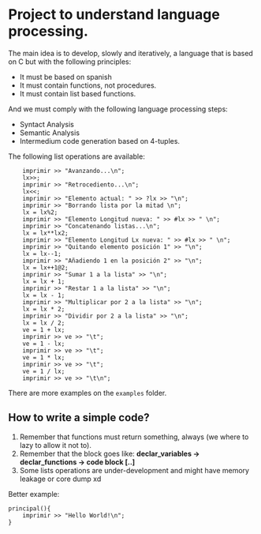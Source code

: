 # Project to understand language processing.
The main idea is to develop, slowly and iteratively, a language that is based on C
but with the following  principles:
- It must be based on spanish
- It must contain functions, not procedures.
- It must contain list based functions.

And we must comply with the following language processing steps:
- Syntact Analysis
- Semantic Analysis
- Intermedium code generation based on 4-tuples.

The following list operations are available:
```
    imprimir >> "Avanzando...\n";
    lx>>;
    imprimir >> "Retrocediento...\n";
    lx<<;
    imprimir >> "Elemento actual: " >> ?lx >> "\n";
    imprimir >> "Borrando lista por la mitad \n";
    lx = lx%2;
    imprimir >> "Elemento Longitud nueva: " >> #lx >> " \n";
    imprimir >> "Concatenando listas...\n";
    lx = lx**lx2;
    imprimir >> "Elemento Longitud Lx nueva: " >> #lx >> " \n";
    imprimir >> "Quitando elemento posición 1" >> "\n";
    lx = lx--1;
    imprimir >> "Añadiendo 1 en la posición 2" >> "\n";
    lx = lx++1@2;
    imprimir >> "Sumar 1 a la lista" >> "\n";
    lx = lx + 1;
    imprimir >> "Restar 1 a la lista" >> "\n";
    lx = lx - 1;
    imprimir >> "Multiplicar por 2 a la lista" >> "\n";
    lx = lx * 2;
    imprimir >> "Dividir por 2 a la lista" >> "\n";
    lx = lx / 2;
    ve = 1 + lx;
    imprimir >> ve >> "\t";
    ve = 1 - lx;
    imprimir >> ve >> "\t";
    ve = 1 * lx;
    imprimir >> ve >> "\t";
    ve = 1 / lx;
    imprimir >> ve >> "\t\n";
```
There are more examples on the `examples` folder.

## How to write a simple code?
1. Remember that functions must return something, always (we where to lazy to allow it not to).
2. Remember that the block goes like: __declar\_variables -> declar\_functions -> code block [..]__
3. Some lists operations are under-development and might have memory leakage or core dump xd

Better example:
```
principal(){
    imprimir >> "Hello World!\n";
}
```

